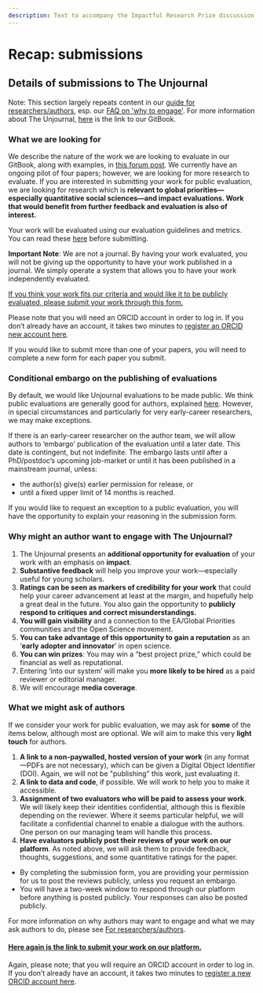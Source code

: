 ```yaml
---
description: Text to accompany the Impactful Research Prize discussion
---
```


# Recap: submissions

## Details of submissions to The Unjournal

Note: This section largely repeats content in our [guide for researchers/authors](https://docs.google.com/document/d/1DAgVYq0LW5\_sx30XP7PeM3isBzsxvivqzxDFsZao7TA/edit?usp=sharing), esp. our [FAQ on 'why to engage'](../../../faq-interaction/for-researchers-authors.md#why-should-researchers-and-groups-submit-their-work-to-and-engage-with-the-unjournal). For more information about The Unjournal, [here](https://effective-giving-marketing.gitbook.io/unjournal-x-ea-and-global-priorities-research/) is the link to our GitBook.

### What we are looking for

We describe the nature of the work we are looking to evaluate in our GitBook, along with examples, in [this forum post](https://forum.effectivealtruism.org/posts/kftzYdmZf4nj2ExN7/what-pivotal-and-useful-research-would-you-like-to-see#Some\_suggested\_\_sort\_of\_things\_we\_might\_be\_looking\_for\_). We currently have an ongoing pilot of four papers; however, we are looking for more research to evaluate. If you are interested in submitting your work for public evaluation, we are looking for research which is **relevant to global priorities—especially quantitative social sciences—and impact evaluations. Work that would benefit from further feedback and evaluation is also of interest.**

Your work will be evaluated using our evaluation guidelines and metrics. You can read these [here](../../../policies-projects-evaluation-workflow/evaluation/guidelines-for-evaluators/) before submitting.

**Important Note**: We are not a journal. By having your work evaluated, you will not be giving up the opportunity to have your work published in a journal. We simply operate a system that allows you to have your work independently evaluated.

[If you think your work fits our criteria and would like it to be publicly evaluated, please submit your work through this form.](https://unjournaldev.cloud68.co/kotahi/versions/07ee3dd9-4f5b-42bf-bb4e-b9b818fe80f2/submit)

Please note that you will need an ORCID account in order to log in. If you don’t already have an account, it takes two minutes to [register an ORCID new account here](https://orcid.org/register).

If you would like to submit more than one of your papers, you will need to complete a new form for each paper you submit.

### Conditional embargo on the publishing of evaluations

By default, we would like Unjournal evaluations to be made public. We think public evaluations are generally good for authors, explained [here](../../../faq-interaction/for-researchers-authors.md#why-should-researchers-and-groups-submit-their-work-to-and-engage-with-the-unjournal). However, in special circumstances and particularly for very early-career researchers, we may make exceptions.

If there is an early-career researcher on the author team, we will allow authors to ‘embargo’ publication of the evaluation until a later date. This date is contingent, but not indefinite. The embargo lasts until after a PhD/postdoc’s upcoming job-market or until it has been published in a mainstream journal, unless:

* the author(s) give(s) earlier permission for release, or&#x20;
* until a fixed upper limit of 14 months is reached.&#x20;

If you would like to request an exception to a public evaluation, you will have the opportunity to explain your reasoning in the submission form.

### Why might an author want to engage with The Unjournal?

1. The Unjournal presents an **additional opportunity for evaluation** of your work with an emphasis on **impact**.
2. **Substantive feedback** will help you improve your work—especially useful for young scholars.
3. **Ratings can be seen as markers of credibility for your work** that could help your career advancement at least at the margin, and hopefully help a great deal in the future. You also gain the opportunity to **publicly respond to critiques and correct misunderstandings.**
4. **You will gain visibility** and a connection to the EA/Global Priorities communities and the Open Science movement.
5. **You can take advantage of this opportunity  to gain a reputation** as an ‘**early adopter and innovator**’ in open science.
6. **You can win prizes**: You may win a “best project prize,” which could be financial as well as reputational.
7. Entering ‘into our system’ will make you **more likely to be hired** as a paid reviewer or editorial manager.
8. We will encourage **media coverage**.

### What we might ask of authors

If we consider your work for public evaluation, we may ask for **some** of the items below, although most are optional. We will aim to make this very **light touch** for authors.

1. **A link to a non-paywalled, hosted version of your work** (in any format—PDFs are not necessary), which can be given a Digital Object Identifier (DOI). Again, we will not be "publishing" this work, just evaluating it.
2. **A link to data and code**, if possible. We will work to help you to make it accessible.
3. **Assignment of two evaluators who will be paid to assess your work**. We will likely keep their identities confidential, although this is flexible depending on the reviewer. Where it seems particular helpful, we will facilitate a confidential channel to enable a dialogue with the authors. One person on our managing team will handle this process.
4. **Have evaluators publicly post their reviews of your work on our platform**. As noted above, we will ask them to provide feedback, thoughts, suggestions, and some quantitative ratings for the paper.

* By completing the submission form, you are providing your permission for us to post the reviews publicly, unless you request an embargo.
* You will have a two-week window to respond through our platform before anything is posted publicly. Your responses can also be posted publicly.

For more information on why authors may want to engage and what we may ask authors to do, please see [For researchers/authors](../../../faq-interaction/for-researchers-authors.md).

#### [Here again is the link to submit your work on our platform.](https://unjournaldev.cloud68.co/kotahi/versions/07ee3dd9-4f5b-42bf-bb4e-b9b818fe80f2/submit)

Again, please note; that you will require an ORCID account in order to log in. If you don’t already have an account, it takes two minutes to [register a new ORCID account here](https://orcid.org/register).
